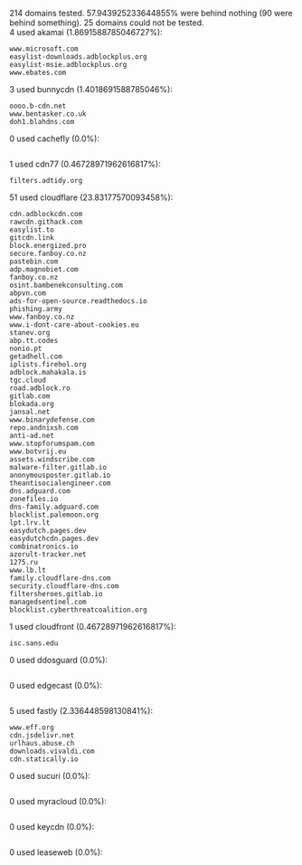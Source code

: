 214 domains tested. 57.943925233644855% were behind nothing (90 were behind something). 25 domains could not be tested.<br>
4 used akamai (1.8691588785046727%):
```
www.microsoft.com
easylist-downloads.adblockplus.org
easylist-msie.adblockplus.org
www.ebates.com
```

3 used bunnycdn (1.4018691588785046%):
```
oooo.b-cdn.net
www.bentasker.co.uk
doh1.blahdns.com
```

0 used cachefly (0.0%):
```

```

1 used cdn77 (0.46728971962616817%):
```
filters.adtidy.org
```

51 used cloudflare (23.83177570093458%):
```
cdn.adblockcdn.com
rawcdn.githack.com
easylist.to
gitcdn.link
block.energized.pro
secure.fanboy.co.nz
pastebin.com
adp.magnobiet.com
fanboy.co.nz
osint.bambenekconsulting.com
abpvn.com
ads-for-open-source.readthedocs.io
phishing.army
www.fanboy.co.nz
www.i-dont-care-about-cookies.eu
stanev.org
abp.tt.codes
nonio.pt
getadhell.com
iplists.firehol.org
adblock.mahakala.is
tgc.cloud
road.adblock.ro
gitlab.com
blokada.org
jansal.net
www.binarydefense.com
repo.andnixsh.com
anti-ad.net
www.stopforumspam.com
www.botvrij.eu
assets.windscribe.com
malware-filter.gitlab.io
anonymousposter.gitlab.io
theantisocialengineer.com
dns.adguard.com
zonefiles.io
dns-family.adguard.com
blocklist.palemoon.org
lpt.lrv.lt
easydutch.pages.dev
easydutchcdn.pages.dev
combinatronics.io
azorult-tracker.net
1275.ru
www.lb.lt
family.cloudflare-dns.com
security.cloudflare-dns.com
filtersheroes.gitlab.io
managedsentinel.com
blocklist.cyberthreatcoalition.org
```

1 used cloudfront (0.46728971962616817%):
```
isc.sans.edu
```

0 used ddosguard (0.0%):
```

```

0 used edgecast (0.0%):
```

```

5 used fastly (2.336448598130841%):
```
www.eff.org
cdn.jsdelivr.net
urlhaus.abuse.ch
downloads.vivaldi.com
cdn.statically.io
```

0 used sucuri (0.0%):
```

```

0 used myracloud (0.0%):
```

```

0 used keycdn (0.0%):
```

```

0 used leaseweb (0.0%):
```

```
